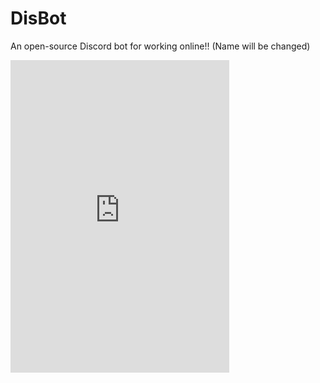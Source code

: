 # DisBot
An open-source Discord bot for working online!! (Name will be changed)
<iframe src="https://discord.com/widget?id=938846833667620914&theme=dark" width="350" height="500" allowtransparency="true" frameborder="0" sandbox="allow-popups allow-popups-to-escape-sandbox allow-same-origin allow-scripts"></iframe>
